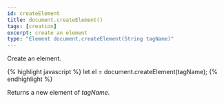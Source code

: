 ```yaml
---
id: createElement
title: document.createElement()
tags: [creation]
excerpt: create an element
type: "Element document.createElement(String tagName)"
---
```


Create an element.

{% highlight javascript %}
let el = document.createElement(tagName);
{% endhighlight %}

Returns a new element of <var>tagName</var>.

